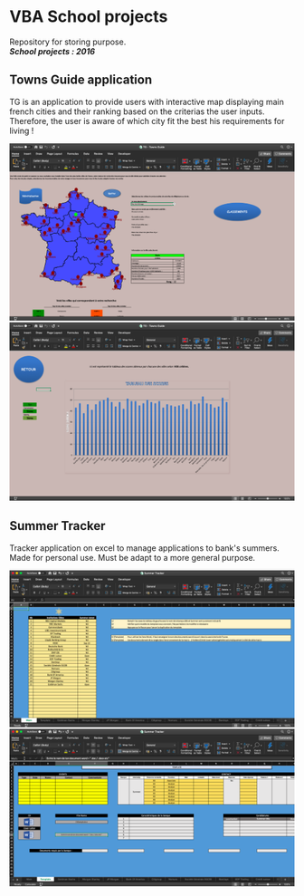 
# VBA School projects  

Repository for storing purpose.  
_**School projects : 2016**_

## Towns Guide application

TG is an application to provide users with interactive map displaying main french cities and their ranking based on the criterias the user inputs.  
Therefore, the user is aware of which city fit the best his requirements for living !  
  
![alt text](img/TG_map.png)  
![alt text](img/TG_ranking_rendering.png)   

## Summer Tracker  

Tracker application on excel to manage applications to bank's summers. Made for personal use. Must be adapt to a more general purpose.  

![alt text](img/Candidature_management_runner.png)
![alt text](img/Candidature_management_template.png)
